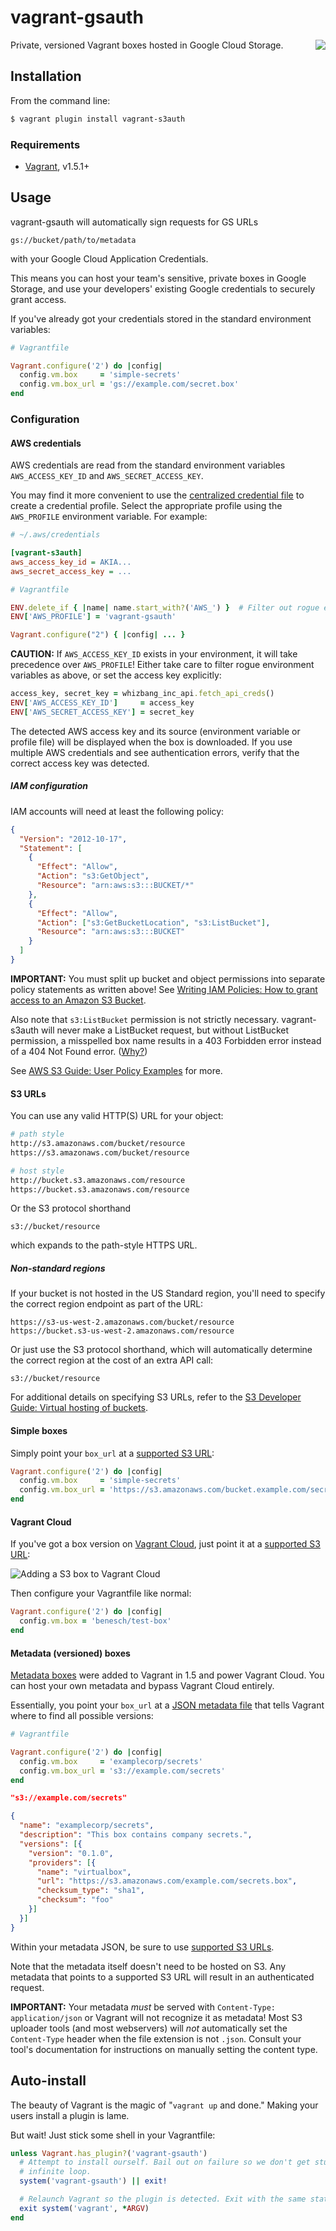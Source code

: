 # vagrant-gsauth

<a href="https://travis-ci.org/WhoopInc/vagrant-s3auth">
  <img src="https://travis-ci.org/WhoopInc/vagrant-s3auth.svg?branch=master"
    align="right">
</a>

Private, versioned Vagrant boxes hosted in Google Cloud Storage.

## Installation

From the command line:

```bash
$ vagrant plugin install vagrant-s3auth
```

### Requirements

* [Vagrant][vagrant], v1.5.1+

## Usage

vagrant-gsauth will automatically sign requests for GS URLs

```
gs://bucket/path/to/metadata
```

with your Google Cloud Application Credentials.

This means you can host your team's sensitive, private boxes in Google Storage, and use your
developers' existing Google credentials to securely grant access.

If you've already got your credentials stored in the standard environment
variables:

```ruby
# Vagrantfile

Vagrant.configure('2') do |config|
  config.vm.box     = 'simple-secrets'
  config.vm.box_url = 'gs://example.com/secret.box'
end
```

### Configuration

#### AWS credentials

AWS credentials are read from the standard environment variables
`AWS_ACCESS_KEY_ID` and `AWS_SECRET_ACCESS_KEY`.

You may find it more convenient to use the
[centralized credential file][aws-cred-file] to create a credential
profile. Select the appropriate profile using the `AWS_PROFILE`
environment variable. For example:

```ini
# ~/.aws/credentials

[vagrant-s3auth]
aws_access_key_id = AKIA...
aws_secret_access_key = ...
```

```ruby
# Vagrantfile

ENV.delete_if { |name| name.start_with?('AWS_') }  # Filter out rogue env vars.
ENV['AWS_PROFILE'] = 'vagrant-gsauth'

Vagrant.configure("2") { |config| ... }
```

**CAUTION:** If `AWS_ACCESS_KEY_ID` exists in your environment, it will
take precedence over `AWS_PROFILE`! Either take care to filter rogue
environment variables as above, or set the access key explicitly:

```ruby
access_key, secret_key = whizbang_inc_api.fetch_api_creds()
ENV['AWS_ACCESS_KEY_ID']     = access_key
ENV['AWS_SECRET_ACCESS_KEY'] = secret_key
```

The detected AWS access key and its source (environment variable or
profile file) will be displayed when the box is downloaded. If you use
multiple AWS credentials and see authentication errors, verify that the
correct access key was detected.

##### IAM configuration

IAM accounts will need at least the following policy:

```json
{
  "Version": "2012-10-17",
  "Statement": [
    {
      "Effect": "Allow",
      "Action": "s3:GetObject",
      "Resource": "arn:aws:s3:::BUCKET/*"
    },
    {
      "Effect": "Allow",
      "Action": ["s3:GetBucketLocation", "s3:ListBucket"],
      "Resource": "arn:aws:s3:::BUCKET"
    }
  ]
}
```

**IMPORTANT:** You must split up bucket and object permissions into separate policy statements as written above! See [Writing IAM Policies: How to grant access to an Amazon S3 Bucket][aws-s3-iam].

Also note that `s3:ListBucket` permission is not strictly necessary. vagrant-s3auth will never
make a ListBucket request, but without ListBucket permission, a misspelled box
name results in a 403 Forbidden error instead of a 404 Not Found error. ([Why?][aws-403-404])

See [AWS S3 Guide: User Policy Examples][aws-user-policy] for more.

#### S3 URLs

You can use any valid HTTP(S) URL for your object:

```bash
# path style
http://s3.amazonaws.com/bucket/resource
https://s3.amazonaws.com/bucket/resource

# host style
http://bucket.s3.amazonaws.com/resource
https://bucket.s3.amazonaws.com/resource
```

Or the S3 protocol shorthand

```
s3://bucket/resource
```

which expands to the path-style HTTPS URL.

##### Non-standard regions

If your bucket is not hosted in the US Standard region, you'll need to specify
the correct region endpoint as part of the URL:

```
https://s3-us-west-2.amazonaws.com/bucket/resource
https://bucket.s3-us-west-2.amazonaws.com/resource
```

Or just use the S3 protocol shorthand, which will automatically determine the
correct region at the cost of an extra API call:

```
s3://bucket/resource
```

For additional details on specifying S3 URLs, refer to the [S3 Developer Guide:
Virtual hosting of buckets][bucket-vhost].

#### Simple boxes

Simply point your `box_url` at a [supported S3 URL](#s3-url):

```ruby
Vagrant.configure('2') do |config|
  config.vm.box     = 'simple-secrets'
  config.vm.box_url = 'https://s3.amazonaws.com/bucket.example.com/secret.box'
end
```

#### Vagrant Cloud

If you've got a box version on [Vagrant Cloud][vagrant-cloud], just point it at
a [supported S3 URL](#s3-urls):

![Adding a S3 box to Vagrant Cloud](https://cloud.githubusercontent.com/assets/882976/3273399/d5d70966-f323-11e3-8393-22195050aeac.png)

Then configure your Vagrantfile like normal:

```ruby
Vagrant.configure('2') do |config|
  config.vm.box = 'benesch/test-box'
end
```

#### Metadata (versioned) boxes

[Metadata boxes][metadata-boxes] were added to Vagrant in 1.5 and power Vagrant
Cloud. You can host your own metadata and bypass Vagrant Cloud entirely.

Essentially, you point your `box_url` at a [JSON metadata file][metadata-boxes]
that tells Vagrant where to find all possible versions:

```ruby
# Vagrantfile

Vagrant.configure('2') do |config|
  config.vm.box     = 'examplecorp/secrets'
  config.vm.box_url = 's3://example.com/secrets'
end
```

```json
"s3://example.com/secrets"

{
  "name": "examplecorp/secrets",
  "description": "This box contains company secrets.",
  "versions": [{
    "version": "0.1.0",
    "providers": [{
      "name": "virtualbox",
      "url": "https://s3.amazonaws.com/example.com/secrets.box",
      "checksum_type": "sha1",
      "checksum": "foo"
    }]
  }]
}
```

Within your metadata JSON, be sure to use [supported S3 URLs](#s3-urls).

Note that the metadata itself doesn't need to be hosted on S3. Any metadata that
points to a supported S3 URL will result in an authenticated request.

**IMPORTANT:** Your metadata *must* be served with `Content-Type: application/json`
or Vagrant will not recognize it as metadata! Most S3 uploader tools (and most
webservers) will *not* automatically set the `Content-Type` header when the file
extension is not `.json`. Consult your tool's documentation for instructions on
manually setting the content type.

## Auto-install

The beauty of Vagrant is the magic of "`vagrant up` and done." Making your users
install a plugin is lame.

But wait! Just stick some shell in your Vagrantfile:

```ruby
unless Vagrant.has_plugin?('vagrant-gsauth')
  # Attempt to install ourself. Bail out on failure so we don't get stuck in an
  # infinite loop.
  system('vagrant-gsauth') || exit!

  # Relaunch Vagrant so the plugin is detected. Exit with the same status code.
  exit system('vagrant', *ARGV)
end
```

[aws-403-404]: https://forums.aws.amazon.com/thread.jspa?threadID=56531#jive-message-210346
[aws-cred-file]: http://blogs.aws.amazon.com/security/post/Tx3D6U6WSFGOK2H/A-New-and-Standardized-Way-to-Manage-Credentials-in-the-AWS-SDKs
[aws-s3-iam]: http://blogs.aws.amazon.com/security/post/Tx3VRSWZ6B3SHAV/Writing-IAM-Policies-How-to-grant-access-to-an-Amazon-S3-bucket
[aws-signed]: http://docs.aws.amazon.com/AmazonS3/latest/dev/RESTAuthentication.html#ConstructingTheAuthenticationHeader
[aws-user-policy]: http://docs.aws.amazon.com/AmazonS3/latest/dev/example-policies-s3.html
[bucket-vhost]: http://docs.aws.amazon.com/AmazonS3/latest/dev/VirtualHosting.html#VirtualHostingExamples
[metadata-boxes]: http://docs.vagrantup.com/v2/boxes/format.html
[vagrant]: http://vagrantup.com
[vagrant-cloud]: http://vagrantcloud.com
